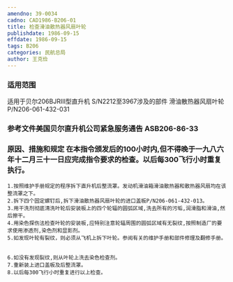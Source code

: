 ```yaml
---
amendno: 39-0034  
cadno: CAD1986-B206-01  
title: 检查滑油散热器风扇叶轮  
publishdate: 1986-09-15  
effdate: 1986-09-15  
tags: B206  
categories: 民航总局  
author: 王克俭  
---
```

  
### 适用范围  
适用于贝尔206BJRⅠⅠⅠ型直升机 S/N2212至3967涉及的部件 滑油散热器风扇叶轮P/N206-061-432-031  
  
<!--more-->  
### 参考文件美国贝尔直升机公司紧急服务通告 ASB206-86-33  
  
### 原因、措施和规定     在本指令颁发后的100小时内,但不得晚于一九八六年十二月三十一日应完成指令要求的检查。以后每300飞行小时重复执行。  
    1.按照维护手册规定的程序拆下直升机后整流罩。发动机滑油箱滑油散热器和散热器风扇均在该整流罩之下。  
    2.拆下四个固定螺钉后,拆下滑油散热器风扇叶轮的进口盖板P/N206-061-432-013。  
    3.用干洗剂彻底清洗叶轮后安装板上的四个轮辐的圆弧区域,洗去所有的污垢,润滑脂和滑油,然后擦干。  
    4.用染色探伤法检查叶轮的安装板,应特别注意轮辐周围的圆弧区域有无裂纹,按照制造厂的要求使用渗透剂,染色剂和显影剂。  
    5.如发现叶轮有裂纹，则必须从飞机上拆下叶轮。参阅有关的维护手册和部件修理及翻修手册。  
  
  
    6.如没有发现裂纹,则从叶轮上洗去染色检查剂。  
    7.重新装上进口盖板及后整流罩。  
    8.以后每300飞行小时重复进行以上检查。  
  
